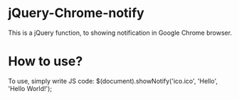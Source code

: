 jQuery-Chrome-notify
=============

This is a jQuery function, to showing notification in Google Chrome browser.

How to use?
=============

To use, simply write JS code:
$(document).showNotify('ico.ico', 'Hello', 'Hello World!');
